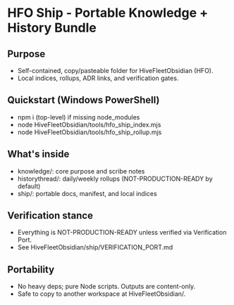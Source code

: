 # HFO Ship - Portable Knowledge + History Bundle

## Purpose

- Self-contained, copy/pasteable folder for HiveFleetObsidian (HFO).
- Local indices, rollups, ADR links, and verification gates.

## Quickstart (Windows PowerShell)

- npm i (top-level) if missing node_modules
- node HiveFleetObsidian/tools/hfo_ship_index.mjs
- node HiveFleetObsidian/tools/hfo_ship_rollup.mjs

## What's inside

- knowledge/: core purpose and scribe notes
- historythread/: daily/weekly rollups (NOT-PRODUCTION-READY by default)
- ship/: portable docs, manifest, and local indices

## Verification stance

- Everything is NOT-PRODUCTION-READY unless verified via Verification Port.
- See HiveFleetObsidian/ship/VERIFICATION_PORT.md

## Portability

- No heavy deps; pure Node scripts. Outputs are content-only.
- Safe to copy to another workspace at HiveFleetObsidian/.
